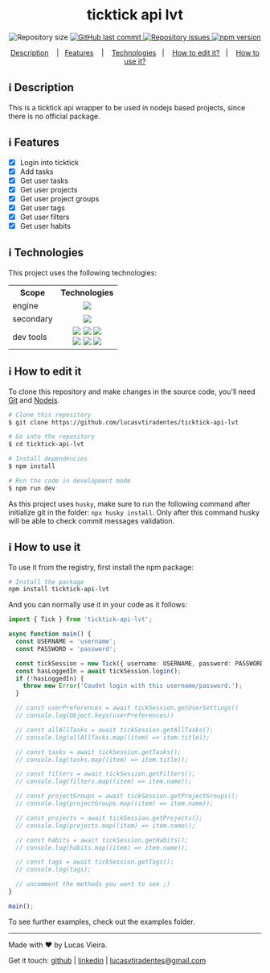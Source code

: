 <h1 align="center">
  ticktick api lvt
</h1>

<p align="center">
  <img alt="Repository size" src="https://img.shields.io/github/repo-size/lucasvtiradentes/ticktick-api-lvt.svg">
  <a href="https://github.com/lucasvtiradentes/ticktick-api-lvt/commits/master">
    <img alt="GitHub last commit" src="https://img.shields.io/github/last-commit/lucasvtiradentes/ticktick-api-lvt.svg">
  </a>
  <a href="https://github.com/lucasvtiradentes/ticktick-api-lvt/issues">
    <img alt="Repository issues" src="https://img.shields.io/github/issues/lucasvtiradentes/ticktick-api-lvt.svg">
  </a>
  <a href="https://www.npmjs.com/package/ticktick-api-lvt">
    <img src="https://img.shields.io/npm/v/ticktick-api-lvt.svg?style=flat" alt="npm version">
  </a>
</p>

<p align="center">
  <a href="#information_source-description">Description</a>
  &nbsp;&nbsp;&nbsp;|&nbsp;&nbsp;&nbsp;<a href="#information_source-features">Features</a>
  &nbsp;&nbsp;&nbsp;|&nbsp;&nbsp;&nbsp;
  <a href="#information_source-technologies">Technologies</a>&nbsp;&nbsp;&nbsp;|&nbsp;&nbsp;&nbsp;
  <a href="#information_source-how-to-edit-it">How to edit it?</a>&nbsp;&nbsp;&nbsp;|&nbsp;&nbsp;&nbsp;
  <a href="#information_source-how-to-use-it">How to use it?</a>
</p>

## :information_source: Description

This is a ticktick api wrapper to be used in nodejs based projects, since there is no official package.

## :information_source: Features

- [x] Login into ticktick
- [x] Add tasks
- [x] Get user tasks
- [x] Get user projects
- [x] Get user project groups
- [x] Get user tags
- [x] Get user filters
- [x] Get user habits

## :information_source: Technologies

This project uses the following technologies:

<div align="center" style="text-align: center;">
  <table>
    <tr>
      <th>Scope</th>
      <th>Technologies</th>
    </tr>
    <tr>
      <td>engine</td>
      <td align="center">
        <a target="_blank" href="https://nodejs.org"><img src="https://img.shields.io/badge/node.js-6DA55F?style=for-the-badge&logo=node.js&logoColor=white"></a>
      </td>
    </tr>
    <tr>
      <td>secondary</td>
      <td align="center">
        <a target="_blank" href="https://www.typescriptlang.org/"><img src="https://img.shields.io/badge/typescript-%23007ACC.svg?style=for-the-badge&logo=typescript&logoColor=white"></a>
      </td>
    </tr>
    <tr>
      <td>dev tools</td>
      <td align="center">
        <a target="_blank" href="https://editorconfig.org/"><img src="https://img.shields.io/badge/editorconfig-gray?style=for-the-badge&logo=editorconfig&logoColor=white"></a>
        <a target="_blank" href="https://eslint.org/"><img src="https://img.shields.io/badge/ESLint-4B3263?style=for-the-badge&logo=eslint&logoColor=white"></a>
        <a target="_blank" href="https://prettier.io/"><img src="https://img.shields.io/badge/prettier-black?style=for-the-badge&logo=prettier&logoColor=white"></a>
        <br>
        <a target="_blank" href="https://github.com/conventional-changelog/commitlint"><img src="https://img.shields.io/badge/commitlint-red?style=for-the-badge&logo=commitlint&logoColor=white"></a>
        <a target="_blank" href="https://github.com/commitizen/cz-cli"><img src="https://img.shields.io/badge/commitizen-pink?style=for-the-badge&logo=conventionalcommits&logoColor=white"></a>
        <a target="_blank" href="https://github.com/typicode/husky"><img src="https://img.shields.io/badge/🐶husky-yellow?style=for-the-badge&logo=husky&logoColor=white"></a>
      </td>
    </tr>
  </table>
</div>

## :information_source: How to edit it

To clone this repository and make changes in the source code, you'll need [Git](https://git-scm.com) and [Nodejs](https://nodejs.org/en/).

```bash
# Clone this repository
$ git clone https://github.com/lucasvtiradentes/ticktick-api-lvt

# Go into the repository
$ cd ticktick-api-lvt

# Install dependencies
$ npm install

# Run the code in development mode
$ npm run dev
```

As this project uses `husky`, make sure to run the following command after initialize git in the folder: `npx husky install`. Only after this command husky will be able to check commit messages validation.

## :information_source: How to use it

To use it from the registry, first install the npm package:

```bash
# Install the package
npm install ticktick-api-lvt
```

And you can normally use it in your code as it follows:

```typescript
import { Tick } from 'ticktick-api-lvt';

async function main() {
  const USERNAME = 'username';
  const PASSWORD = 'password';

  const tickSession = new Tick({ username: USERNAME, password: PASSWORD });
  const hasLoggedIn = await tickSession.login();
  if (!hasLoggedIn) {
    throw new Error('Coudnt login with this username/password.');
  }

  // const userPreferences = await tickSession.getUserSettings()
  // console.log(Object.keys(userPreferences))

  // const allAllTasks = await tickSession.getAllTasks();
  // console.log(allAllTasks.map((item) => item.title));

  // const tasks = await tickSession.getTasks();
  // console.log(tasks.map((item) => item.title));

  // const filters = await tickSession.getFilters();
  // console.log(filters.map((item) => item.name));

  // const projectGroups = await tickSession.getProjectGroups();
  // console.log(projectGroups.map((item) => item.name));

  // const projects = await tickSession.getProjects();
  // console.log(projects.map((item) => item.name));

  // const habits = await tickSession.getHabits();
  // console.log(habits.map((item) => item.name));

  // const tags = await tickSession.getTags();
  // console.log(tags);

  // uncomment the methods you want to see ;)
}

main();
```

To see further examples, check out the examples folder.

---

Made with ♥ by Lucas Vieira.

Get it touch: [github](https://github.com/lucasvtiradentes) | [linkedin](https://www.linkedin.com/in/lucasvtiradentes) | lucasvtiradentes@gmail.com
